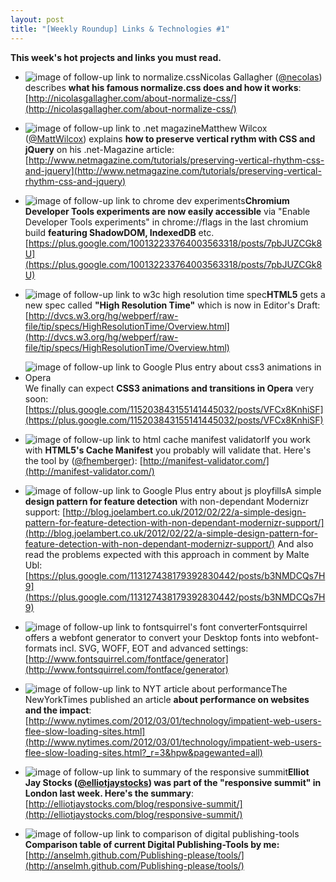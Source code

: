 ```yaml
---
layout: post
title: "[Weekly Roundup] Links & Technologies #1"
---
```


**This week's hot projects and links you must read.**

- ![image of follow-up link to normalize.css](/assets/images/blog/2012-03-02/01-normalize_s.png)Nicolas Gallagher ([@necolas](https://twitter.com/#!/necolas)) describes **what his famous normalize.css does and how it works**:
[http://nicolasgallagher.com/about-normalize-css/](http://nicolasgallagher.com/about-normalize-css/)

- ![image of follow-up link to .net magazine](/assets/images/blog/2012-03-02/02-verticalrythm_s.png)Matthew Wilcox ([@MattWilcox](https://twitter.com/#!/MattWilcox)) explains **how to preserve vertical rythm with CSS and jQuery** on his .net-Magazine article:
[http://www.netmagazine.com/tutorials/preserving-vertical-rhythm-css-and-jquery](http://www.netmagazine.com/tutorials/preserving-vertical-rhythm-css-and-jquery)

- ![image of follow-up link to chrome dev experiments](/assets/images/blog/2012-03-02/03-devexperiments_s.png)**Chromium Developer Tools experiments are now easily accessible** via "Enable Developer Tools experiments" in chrome://flags in the last chromium build **featuring ShadowDOM, IndexedDB** etc.
[https://plus.google.com/100132233764003563318/posts/7pbJUZCGk8U](https://plus.google.com/100132233764003563318/posts/7pbJUZCGk8U)

- ![image of follow-up link to w3c high resolution time spec](/assets/images/blog/2012-03-02/04-w3c-highres_s.png)**HTML5** gets a new spec called **"High Resolution Time"** which is now in Editor's Draft:
[http://dvcs.w3.org/hg/webperf/raw-file/tip/specs/HighResolutionTime/Overview.html](http://dvcs.w3.org/hg/webperf/raw-file/tip/specs/HighResolutionTime/Overview.html)

- ![image of follow-up link to Google Plus entry about css3 animations in Opera](/assets/images/blog/2012-03-02/05-operaanim_s.png)We finally can expect **CSS3 animations and transitions in Opera** very soon:
[https://plus.google.com/115203843155141445032/posts/VFCx8KnhiSF](https://plus.google.com/115203843155141445032/posts/VFCx8KnhiSF)

- ![image of follow-up link to html cache manifest validator](/assets/images/blog/2012-03-02/06-cachemanifvalid_s.png)If you work with **HTML5's Cache Manifest** you probably will validate that. Here's the tool by ([@fhemberger](https://twitter.com/#!/fhemberger)):
[http://manifest-validator.com/](http://manifest-validator.com/)

- ![image of follow-up link to Google Plus entry about js ployfills](/assets/images/blog/2012-03-02/07-jstestnonmodernzr_s.png)A simple **design pattern for feature detection** with non-dependant Modernizr support:
[http://blog.joelambert.co.uk/2012/02/22/a-simple-design-pattern-for-feature-detection-with-non-dependant-modernizr-support/](http://blog.joelambert.co.uk/2012/02/22/a-simple-design-pattern-for-feature-detection-with-non-dependant-modernizr-support/)
And also read the problems expected with this approach in comment by Malte Ubl: [https://plus.google.com/113127438179392830442/posts/b3NMDCQs7H9](https://plus.google.com/113127438179392830442/posts/b3NMDCQs7H9)

- ![image of follow-up link to fontsquirrel's font converter](/assets/images/blog/2012-03-02/08-fontsquirrel_s.png)Fontsquirrel offers a webfont generator to convert your Desktop fonts into webfont-formats incl. SVG, WOFF, EOT and advanced settings:
[http://www.fontsquirrel.com/fontface/generator](http://www.fontsquirrel.com/fontface/generator)

- ![image of follow-up link to NYT article about performance](/assets/images/blog/2012-03-02/09-nytperformance_s.png)The NewYorkTimes published an article **about performance on websites and the impact**:
[http://www.nytimes.com/2012/03/01/technology/impatient-web-users-flee-slow-loading-sites.html](http://www.nytimes.com/2012/03/01/technology/impatient-web-users-flee-slow-loading-sites.html?_r=3&hpw&pagewanted=all)

- ![image of follow-up link to summary of the responsive summit](/assets/images/blog/2012-03-02/10-responsivesummit_s.png)**Elliot Jay Stocks ([@elliotjaystocks](https://twitter.com/#!/elliotjaystocks)) was part of the "responsive summit" in London last week. Here's the summary**:
[http://elliotjaystocks.com/blog/responsive-summit/](http://elliotjaystocks.com/blog/responsive-summit/)

- ![image of follow-up link to comparison of digital publishing-tools](/assets/images/blog/2012-03-02/11-dptools_s.png)**Comparison table of current Digital Publishing-Tools by me:**
[http://anselmh.github.com/Publishing-please/tools/](http://anselmh.github.com/Publishing-please/tools/)
